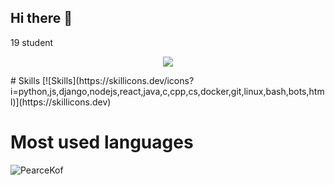 ## Hi there 👋
19 student
<p align="center">  
<img src ="https://badge.mediaplus.ma/darkblue/blaurent?1337Badge=off&UM6P=off">
</p>
# Skills
[![Skills](https://skillicons.dev/icons?i=python,js,django,nodejs,react,java,c,cpp,cs,docker,git,linux,bash,bots,html)](https://skillicons.dev)

# Most used languages
<p align="left">
  <img src="https://github-readme-stats.vercel.app/api/top-langs?username=PearceKof&show_icons=true&locale=en&layout=compact&theme=github_dark" alt="PearceKof" />
</p>
